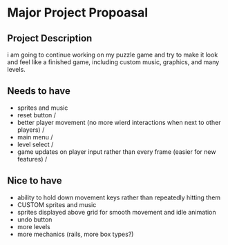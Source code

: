 # Major Project Propoasal

## Project Description

i am going to continue working on my puzzle game and try to make it look and feel like a finished game, including custom music, graphics, and many levels.

## Needs to have

- sprites and music
- reset button /
- better player movement (no more wierd interactions when next to other players) /
- main menu /
- level select /
- game updates on player input rather than every frame (easier for new features) /

## Nice to have

- ability to hold down movement keys rather than repeatedly hitting them
- CUSTOM sprites and music
- sprites displayed above grid for smooth movement and idle animation
- undo button
- more levels
- more mechanics (rails, more box types?)

<!-- ## OR, option 2

## Project Description

there was an ASCII project in the exemplars that really captivated me, and i would like to try and imitate that with my limited knowledge. this includes providing several things that can be done with it, though they would not be the same as the original.

## Needs to have

-a renderer that can display ASCII art
-at least one thing to display in the renderer

## Nice to have

-multipule things to display
-in browser way to switch between peices
-player interaction -->